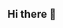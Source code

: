 ## Hi there 👋

<!--
**milly0628/milly0628** is a ✨ _special_ ✨ repository because its `README.md` (this file) appears on your GitHub profile.

Here are some ideas to get you started:

- 🔭 I’m currently working on ... telemarketing
- 🌱 I’m currently learning ... no ensino medio
- 👯 I’m looking to collaborate on ... churrascos e festas 
- 🤔 I’m looking for help with ... a materia de fisica
- 💬 Ask me about ... trabalho e hobbies
- 📫 How to reach me: 00001113263647sp@al.educacao.sp.gov.br
- 😄 Pronouns: ela/dela
- ⚡ Fun fact: tenho pavor de abelhas
-->
